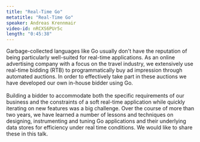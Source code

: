 ```yaml
---
title: "Real-Time Go"
metatitle: "Real-Time Go"
speaker: Andreas Krennmair
video-id: nRCXS6PUr5c
length: "0:45:38"
---
```

Garbage-collected languages like Go usually don't have the reputation of being particularly well-suited for real-time applications. As an online advertising company with a focus on the travel industry, we extensively use real-time bidding (RTB) to programmatically buy ad impression through automated auctions. In order to effectively take part in these auctions we have developed our own in-house bidder using Go.<br><br>Building a bidder to accommodate both the specific requirements of our business and the constraints of a soft real-time application while quickly iterating on new features was a big challenge. Over the course of more than two years, we have learned a number of lessons and techniques on designing, instrumenting and tuning Go applications and their underlying data stores for efficiency under real time conditions. We would like to share these in this talk.